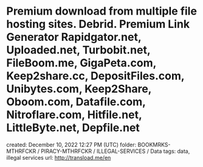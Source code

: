 # Premium download from multiple file hosting sites. Debrid. Premium Link Generator Rapidgator.net, Uploaded.net, Turbobit.net, FileBoom.me, GigaPeta.com, Keep2share.cc, DepositFiles.com, Unibytes.com, Keep2Share, Oboom.com, Datafile.com, Nitroflare.com, Hitfile.net, LittleByte.net, Depfile.net

created: December 10, 2022 12:27 PM (UTC)
folder: BOOKMRKS-MTHRFCKR / PIRACY-MTHRFCKR / ILLEGAL-SERVICES / Data
tags: data, illegal services
url: http://transload.me/en